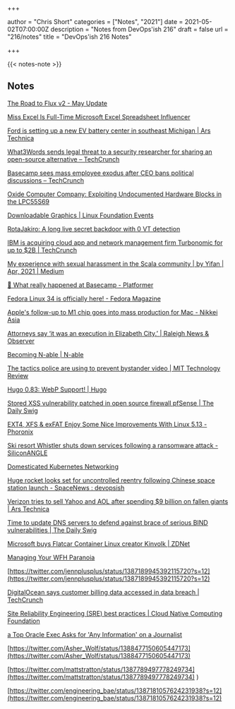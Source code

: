 +++

author = "Chris Short"
categories = ["Notes", "2021"]
date = 2021-05-02T07:00:00Z
description = "Notes from DevOps'ish 216"
draft = false
url = "216/notes"
title = "DevOps'ish 216 Notes"

+++

{{< notes-note >}}

## Notes

[The Road to Flux v2 - May Update](https://www.weave.works/blog/the-road-to-flux-v2-may)

[Miss Excel Is Full-Time Microsoft Excel Spreadsheet Influencer](https://www.businessinsider.com/miss-excel-microsoft-tiktok-instagram-influencer-six-figures-2021-4?utm_source=reddit.com)

[Ford is setting up a new EV battery center in southeast Michigan | Ars Technica](https://arstechnica.com/cars/2021/04/ford-is-setting-up-a-new-ev-battery-center-in-southeast-michigan/)

[What3Words sends legal threat to a security researcher for sharing an open-source alternative – TechCrunch](https://techcrunch.com/2021/04/30/what3words-legal-threat-whatfreewords/amp/?guccounter=1&guce_referrer=aHR0cHM6Ly93d3cucmVkZGl0LmNvbS8&guce_referrer_sig=AQAAAHGmfzrHEa6KyYL38PpvzrS2e2c6khSzH_lOJoZ6WNw4X0KhtdgHVC7vpWUdPUPbutuaa3zp8jJmgMjfiPiriWUcCB-86DiukUFJKImo0Mb_Yc9luPiu3H0i_Kb9OCTrbkluw2RdOZz8tJoAg85NbDxfKrrYMwpxy9PH8NoEGn6h)

[Basecamp sees mass employee exodus after CEO bans political discussions – TechCrunch](https://techcrunch.com/2021/04/30/basecamp-employees-quit-ceo-letter/amp/?__twitter_impression=true&guccounter=1&guce_referrer=aHR0cHM6Ly93d3cucmVkZGl0LmNvbS8&guce_referrer_sig=AQAAAHGmfzrHEa6KyYL38PpvzrS2e2c6khSzH_lOJoZ6WNw4X0KhtdgHVC7vpWUdPUPbutuaa3zp8jJmgMjfiPiriWUcCB-86DiukUFJKImo0Mb_Yc9luPiu3H0i_Kb9OCTrbkluw2RdOZz8tJoAg85NbDxfKrrYMwpxy9PH8NoEGn6h)

[Oxide Computer Company: Exploiting Undocumented Hardware Blocks in the LPC55S69](https://oxide.computer/blog/lpc55/)

[Downloadable Graphics | Linux Foundation Events](https://events.linuxfoundation.org/kubecon-cloudnativecon-europe/attend/downloadable-graphics/#dnd-door-hanger-and-sign)

[RotaJakiro: A long live secret backdoor with 0 VT detection](https://blog.netlab.360.com/stealth_rotajakiro_backdoor_en/)

[IBM is acquiring cloud app and network management firm Turbonomic for up to $2B | TechCrunch](https://techcrunch.com/2021/04/29/ibm-is-acquiring-turbonomic-valued-at-963m-in-2019/)

[My experience with sexual harassment in the Scala community | by Yifan | Apr, 2021 | Medium](https://yifanxing.medium.com/my-experience-with-sexual-harassment-in-the-scala-community-9245b4a139de)

[🚨 What really happened at Basecamp - Platformer](https://www.platformer.news/p/-what-really-happened-at-basecamp)

[Fedora Linux 34 is officially here! - Fedora Magazine](https://fedoramagazine.org/announcing-fedora-34/)

[Apple's follow-up to M1 chip goes into mass production for Mac - Nikkei Asia](https://asia.nikkei.com/Business/Tech/Semiconductors/Apple-s-follow-up-to-M1-chip-goes-into-mass-production-for-Mac)

[Attorneys say ‘it was an execution in Elizabeth City.’ | Raleigh News & Observer](https://www.newsobserver.com/news/local/article250945179.html)

[Becoming N-able | N-able](https://www.n-able.com/becoming-n-able)

[The tactics police are using to prevent bystander video | MIT Technology Review](https://www.technologyreview.com/2021/04/30/1024325/police-video-filming-prevention-tactics/)

[Hugo 0.83: WebP Support! | Hugo](https://gohugo.io/news/0.83.0-relnotes/)

[Stored XSS vulnerability patched in open source firewall pfSense | The Daily Swig](https://portswigger.net/daily-swig/stored-xss-vulnerability-patched-in-open-source-firewall-pfsense)

[EXT4, XFS & exFAT Enjoy Some Nice Improvements With Linux 5.13 - Phoronix](https://www.phoronix.com/scan.php?page=news_item&px=Linux-5.13-EXT4-exFAT-XFS)

[Ski resort Whistler shuts down services following a ransomware attack - SiliconANGLE](https://siliconangle.com/2021/04/29/ski-resort-whistler-shuts-services-following-ransomware-attack/)

[Domesticated Kubernetes Networking](https://nbailey.ca/post/k8s-networking/)

[Huge rocket looks set for uncontrolled reentry following Chinese space station launch - SpaceNews : devopsish](https://www.reddit.com/r/devopsish/comments/n2iih6/huge_rocket_looks_set_for_uncontrolled_reentry/)

[Verizon tries to sell Yahoo and AOL after spending $9 billion on fallen giants | Ars Technica](https://arstechnica.com/information-technology/2021/04/verizon-tries-to-sell-yahoo-and-aol-after-spending-9-billion-on-fallen-giants/)

[Time to update DNS servers to defend against brace of serious BIND vulnerabilities | The Daily Swig](https://portswigger.net/daily-swig/time-to-update-dns-servers-to-defend-against-brace-of-serious-bind-vulnerabilities)

[Microsoft buys Flatcar Container Linux creator Kinvolk | ZDNet](https://www.zdnet.com/article/microsoft-buys-flatcar-container-linux-creator-kinvolk/#ftag=RSSbaffb68)

[Managing Your WFH Paranoia](https://hbr.org/2021/04/managing-your-wfh-paranoia)

[https://twitter.com/jennplusplus/status/1387189945392115720?s=12](https://twitter.com/jennplusplus/status/1387189945392115720?s=12)

[DigitalOcean says customer billing data accessed in data breach | TechCrunch](https://techcrunch.com/2021/04/28/digitalocean-customer-billing-data-breach/)

[Site Reliability Engineering (SRE) best practices | Cloud Native Computing Foundation](https://www.cncf.io/blog/2021/04/28/site-reliability-engineering-sre-best-practices/)

[a Top Oracle Exec Asks for 'Any Information' on a Journalist](https://www.businessinsider.com/oracle-ken-glueck-mara-hvistendahl-china-2021-4)

[https://twitter.com/Asher_Wolf/status/1388477150605447173](https://twitter.com/Asher_Wolf/status/1388477150605447173)

[https://twitter.com/mattstratton/status/1387789497778249734](https://twitter.com/mattstratton/status/1387789497778249734)
)

[https://twitter.com/engineering_bae/status/1387181057624231938?s=12](https://twitter.com/engineering_bae/status/1387181057624231938?s=12)
